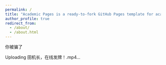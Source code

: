 ```yaml
---
permalink: /
title: "Academic Pages is a ready-to-fork GitHub Pages template for academic personal websites"
author_profile: true
redirect_from: 
  - /about/
  - /about.html
---
```


你被骗了

Uploading 田机长，在线发牌！.mp4…

